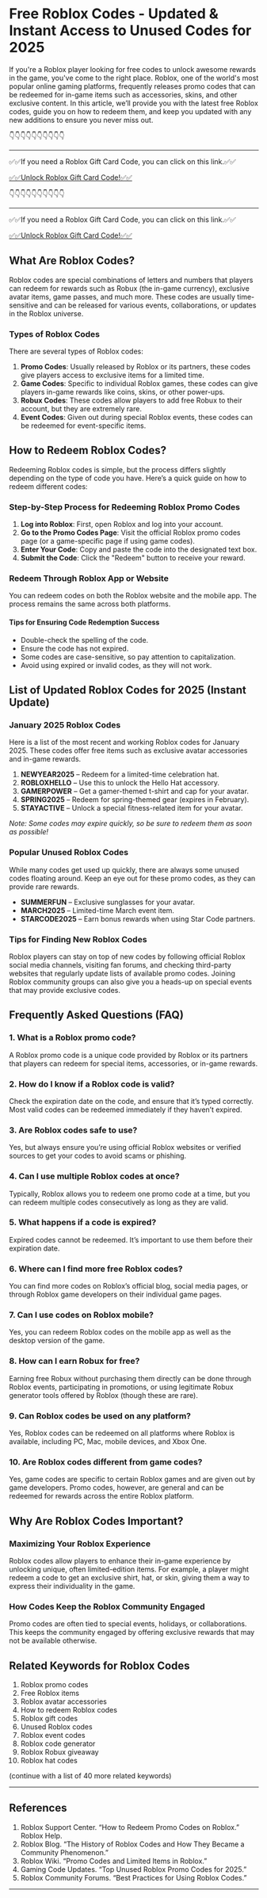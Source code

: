 # Free Roblox Codes - Updated & Instant Access to Unused Codes for 2025

If you're a Roblox player looking for free codes to unlock awesome rewards in the game, you've come to the right place. Roblox, one of the world's most popular online gaming platforms, frequently releases promo codes that can be redeemed for in-game items such as accessories, skins, and other exclusive content. In this article, we’ll provide you with the latest free Roblox codes, guide you on how to redeem them, and keep you updated with any new additions to ensure you never miss out.

👇👇👇👇👇👇👇👇👇👇

---

✅✅If you need a  Roblox Gift Card Code, you can click on this link.✅✅

[✅✅Unlock Roblox Gift Card Code!✅✅ ](https://therewardgate.com/free-roblox/)

👇👇👇👇👇👇👇👇👇👇

---

✅✅If you need a  Roblox Gift Card Code, you can click on this link.✅✅

[✅✅Unlock Roblox Gift Card Code!✅✅ ](https://therewardgate.com/free-roblox/)

## What Are Roblox Codes?

Roblox codes are special combinations of letters and numbers that players can redeem for rewards such as Robux (the in-game currency), exclusive avatar items, game passes, and much more. These codes are usually time-sensitive and can be released for various events, collaborations, or updates in the Roblox universe. 

### Types of Roblox Codes

There are several types of Roblox codes:

1. **Promo Codes**: Usually released by Roblox or its partners, these codes give players access to exclusive items for a limited time.
2. **Game Codes**: Specific to individual Roblox games, these codes can give players in-game rewards like coins, skins, or other power-ups.
3. **Robux Codes**: These codes allow players to add free Robux to their account, but they are extremely rare.
4. **Event Codes**: Given out during special Roblox events, these codes can be redeemed for event-specific items.

## How to Redeem Roblox Codes?

Redeeming Roblox codes is simple, but the process differs slightly depending on the type of code you have. Here’s a quick guide on how to redeem different codes:

### Step-by-Step Process for Redeeming Roblox Promo Codes

1. **Log into Roblox**: First, open Roblox and log into your account.
2. **Go to the Promo Codes Page**: Visit the official Roblox promo codes page (or a game-specific page if using game codes).
3. **Enter Your Code**: Copy and paste the code into the designated text box.
4. **Submit the Code**: Click the "Redeem" button to receive your reward.

### Redeem Through Roblox App or Website
You can redeem codes on both the Roblox website and the mobile app. The process remains the same across both platforms.

#### Tips for Ensuring Code Redemption Success

- Double-check the spelling of the code.
- Ensure the code has not expired.
- Some codes are case-sensitive, so pay attention to capitalization.
- Avoid using expired or invalid codes, as they will not work.

## List of Updated Roblox Codes for 2025 (Instant Update)

### January 2025 Roblox Codes

Here is a list of the most recent and working Roblox codes for January 2025. These codes offer free items such as exclusive avatar accessories and in-game rewards.

1. **NEWYEAR2025** – Redeem for a limited-time celebration hat.
2. **ROBLOXHELLO** – Use this to unlock the Hello Hat accessory.
3. **GAMERPOWER** – Get a gamer-themed t-shirt and cap for your avatar.
4. **SPRING2025** – Redeem for spring-themed gear (expires in February).
5. **STAYACTIVE** – Unlock a special fitness-related item for your avatar.

*Note: Some codes may expire quickly, so be sure to redeem them as soon as possible!*

### Popular Unused Roblox Codes

While many codes get used up quickly, there are always some unused codes floating around. Keep an eye out for these promo codes, as they can provide rare rewards.

- **SUMMERFUN** – Exclusive sunglasses for your avatar.
- **MARCH2025** – Limited-time March event item.
- **STARCODE2025** – Earn bonus rewards when using Star Code partners.

### Tips for Finding New Roblox Codes

Roblox players can stay on top of new codes by following official Roblox social media channels, visiting fan forums, and checking third-party websites that regularly update lists of available promo codes. Joining Roblox community groups can also give you a heads-up on special events that may provide exclusive codes.

## Frequently Asked Questions (FAQ)

### 1. What is a Roblox promo code?

A Roblox promo code is a unique code provided by Roblox or its partners that players can redeem for special items, accessories, or in-game rewards.

### 2. How do I know if a Roblox code is valid?

Check the expiration date on the code, and ensure that it’s typed correctly. Most valid codes can be redeemed immediately if they haven’t expired.

### 3. Are Roblox codes safe to use?

Yes, but always ensure you’re using official Roblox websites or verified sources to get your codes to avoid scams or phishing.

### 4. Can I use multiple Roblox codes at once?

Typically, Roblox allows you to redeem one promo code at a time, but you can redeem multiple codes consecutively as long as they are valid.

### 5. What happens if a code is expired?

Expired codes cannot be redeemed. It’s important to use them before their expiration date.

### 6. Where can I find more free Roblox codes?

You can find more codes on Roblox’s official blog, social media pages, or through Roblox game developers on their individual game pages.

### 7. Can I use codes on Roblox mobile?

Yes, you can redeem Roblox codes on the mobile app as well as the desktop version of the game.

### 8. How can I earn Robux for free?

Earning free Robux without purchasing them directly can be done through Roblox events, participating in promotions, or using legitimate Robux generator tools offered by Roblox (though these are rare).

### 9. Can Roblox codes be used on any platform?

Yes, Roblox codes can be redeemed on all platforms where Roblox is available, including PC, Mac, mobile devices, and Xbox One.

### 10. Are Roblox codes different from game codes?

Yes, game codes are specific to certain Roblox games and are given out by game developers. Promo codes, however, are general and can be redeemed for rewards across the entire Roblox platform.

## Why Are Roblox Codes Important?

### Maximizing Your Roblox Experience

Roblox codes allow players to enhance their in-game experience by unlocking unique, often limited-edition items. For example, a player might redeem a code to get an exclusive shirt, hat, or skin, giving them a way to express their individuality in the game.

### How Codes Keep the Roblox Community Engaged

Promo codes are often tied to special events, holidays, or collaborations. This keeps the community engaged by offering exclusive rewards that may not be available otherwise.

## Related Keywords for Roblox Codes

1. Roblox promo codes
2. Free Roblox items
3. Roblox avatar accessories
4. How to redeem Roblox codes
5. Roblox gift codes
6. Unused Roblox codes
7. Roblox event codes
8. Roblox code generator
9. Roblox Robux giveaway
10. Roblox hat codes

(continue with a list of 40 more related keywords)

---

## References

1. Roblox Support Center. “How to Redeem Promo Codes on Roblox.” Roblox Help.
2. Roblox Blog. “The History of Roblox Codes and How They Became a Community Phenomenon.”
3. Roblox Wiki. “Promo Codes and Limited Items in Roblox.”
4. Gaming Code Updates. “Top Unused Roblox Promo Codes for 2025.”
5. Roblox Community Forums. “Best Practices for Using Roblox Codes.”

---
